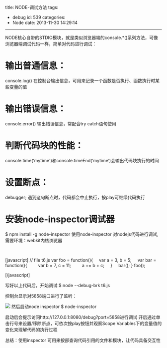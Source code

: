 title: NODE-调试方法
tags:
  - debug
id: 539
categories:
  - Node
date: 2013-11-30 14:29:14
---

NODE核心自带的STDIO模块，就是类似浏览器端的console.*()系列方法，可像浏览器端调试代码一样，简单对代码进行调试：

# 输出普通信息：
console.log() 在控制台输出信息，可用来记录一个函数是否执行、函数执行时某些变量的值

# 输出错误信息：
console.error() 输出错误信息，常配合try catch语句使用

# 判断代码块的性能：
console.time(‘mytime')和console.timeEnd(‘mytime’)会输出代码块执行的时间

# 设置断点：
debugger; 遇到这句断点时，代码都会中止执行，按play可继续代码执行

# 安装node-inspector调试器
$ npm install -g node-inspector
使用node-inspector 对nodejs代码进行调试,需要环境：webkit内核浏览器

&nbsp;

[javascript]
 // file t6.js
 var foo = function(){
     var a = 3, b = 5;
     var bar = function(){
         var b = 7, c = 11;
         a += b + c;
     }
     bar();
 }
 foo();

[/javascript]

<!-- more -->


写好以上代码后，开始调试
$ node --debug-brk t6.js

控制台显示对5858端口进行了监听：

![](http://laispace.u.qiniudn.com/NODE-%E8%B0%83%E8%AF%95%E6%96%B9%E6%B3%951.png)
然后启动node inspector
$ node-inspector

启动后会提示访问http://127.0.0.1:8080/debug?port=5858进行调试
开后通过单击行号来设置/移除断点，可依次按play按钮并观察Scope Variables下的变量值的变化来理解代码的执行过程

总结：使用inspector 可用来按部查询代码引用的文件和模块，让代码具备交互性